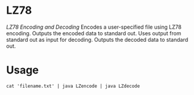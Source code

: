 # LZ78
*LZ78 Encoding and Decoding*
Encodes a user-specified file using LZ78 encoding. Outputs the encoded data to standard out. Uses output from standard out as input for decoding. Outputs the decoded data to standard out.
# Usage
```
cat 'filename.txt' | java LZencode | java LZdecode
```
